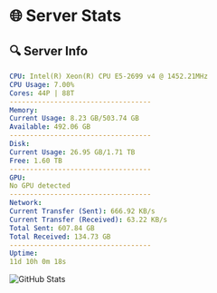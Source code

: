 # 🌐 Server Stats
## 🔍 Server Info
```yaml
CPU: Intel(R) Xeon(R) CPU E5-2699 v4 @ 1452.21MHz
CPU Usage: 7.00%
Cores: 44P | 88T
-----------------------------------
Memory:
Current Usage: 8.23 GB/503.74 GB
Available: 492.06 GB
-----------------------------------
Disk:
Current Usage: 26.95 GB/1.71 TB
Free: 1.60 TB
-----------------------------------
GPU:
No GPU detected
-----------------------------------
Network:
Current Transfer (Sent): 666.92 KB/s
Current Transfer (Received): 63.22 KB/s
Total Sent: 607.84 GB
Total Received: 134.73 GB
-----------------------------------
Uptime:
11d 10h 0m 18s
```
![GitHub Stats](https://img.shields.io/badge/Updated-2025-05-01_03:09:06-blue)